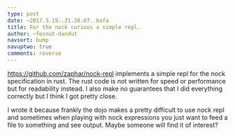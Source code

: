```yaml
---
type: post
date: ~2017.3.19..21.38.07..bafa
title: For the nock curious a simple repl.
author: ~fosnut-dandut
navsort: bump
navuptwo: true
comments: reverse
---
```


https://github.com/zaphar/nock-repl implements a simple repl for the nock specification in rust. The rust code is not written for speed or performance but for readability instead. I also make no guarantees that I did everything correctly but I think I got pretty close.

I wrote it because frankly the dojo makes a pretty difficult to use nock repl and sometimes when playing with nock expressions you just want to feed a file to something and see output. Maybe someone will find it of interest?